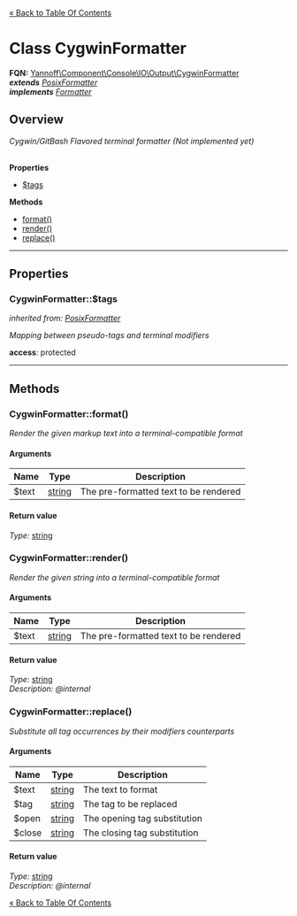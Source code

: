[&laquo; Back to Table Of Contents](/doc/api/index.md)

# Class CygwinFormatter

**FQN:** [Yannoff\Component\Console\IO\Output\CygwinFormatter][self]
<br/>
_**extends** [PosixFormatter](/doc/api/IO/Output/PosixFormatter.md)_<br/>
_**implements** [Formatter](/doc/api/IO/Output/Formatter.md)_


## Overview

_Cygwin/GitBash Flavored terminal formatter (Not implemented yet)_
<br/><br/>

**Properties**

- [$tags](#tags)

**Methods**

- [format()](#format)
- [render()](#render)
- [replace()](#replace)

---

## Properties


### <a name="tags">CygwinFormatter::$tags</a>

_inherited from: [PosixFormatter](/doc/api/IO/Output/PosixFormatter.md#tags)_

_Mapping between pseudo-tags and terminal modifiers_


**access**: protected<br/>


---

## Methods


### <a name="format">CygwinFormatter::format()</a>
_Render the given markup text into a terminal-compatible format_

#### Arguments

Name|Type|Description
----|----|-----------
$text|[string](https://www.php.net/manual/language.types.string.php)|The pre-formatted text to be rendered

#### Return value

_Type:_ [string](https://www.php.net/manual/language.types.string.php)


### <a name="render">CygwinFormatter::render()</a>
_Render the given string into a terminal-compatible format_

#### Arguments

Name|Type|Description
----|----|-----------
$text|[string](https://www.php.net/manual/language.types.string.php)|The pre-formatted text to be rendered

#### Return value

_Type:_ [string](https://www.php.net/manual/language.types.string.php)<br />_Description: @internal_


### <a name="replace">CygwinFormatter::replace()</a>
_Substitute all tag occurrences by their modifiers counterparts_

#### Arguments

Name|Type|Description
----|----|-----------
$text|[string](https://www.php.net/manual/language.types.string.php)|The text to format
$tag|[string](https://www.php.net/manual/language.types.string.php)|The tag to be replaced
$open|[string](https://www.php.net/manual/language.types.string.php)|The opening tag substitution
$close|[string](https://www.php.net/manual/language.types.string.php)|The closing tag substitution

#### Return value

_Type:_ [string](https://www.php.net/manual/language.types.string.php)<br />_Description: @internal_



[self]: CygwinFormatter.md

[&laquo; Back to Table Of Contents](/doc/api/index.md)

